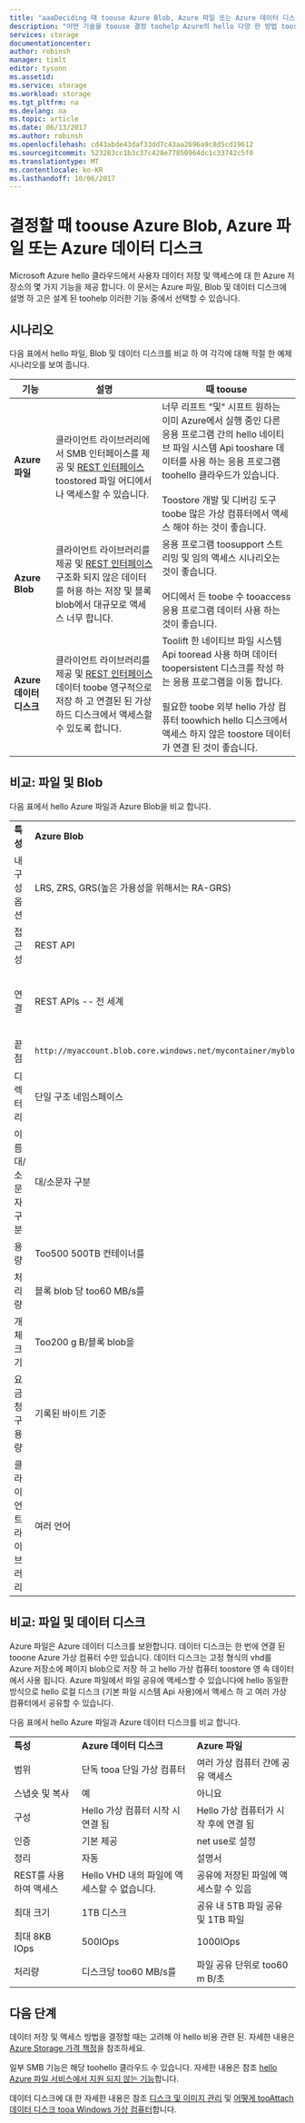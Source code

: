 ```yaml
---
title: "aaaDeciding 때 toouse Azure Blob, Azure 파일 또는 Azure 데이터 디스크"
description: "어떤 기술을 toouse 결정 toohelp Azure의 hello 다양 한 방법 toostore 및 액세스 데이터에 알아봅니다."
services: storage
documentationcenter: 
author: robinsh
manager: timlt
editor: tysonn
ms.assetid: 
ms.service: storage
ms.workload: storage
ms.tgt_pltfrm: na
ms.devlang: na
ms.topic: article
ms.date: 06/13/2017
ms.author: robinsh
ms.openlocfilehash: cd43abde43daf33dd7c43aa2696a9c8d5cd19612
ms.sourcegitcommit: 523283cc1b3c37c428e77850964dc1c33742c5f0
ms.translationtype: MT
ms.contentlocale: ko-KR
ms.lasthandoff: 10/06/2017
---
```

# <a name="deciding-when-toouse-azure-blobs-azure-files-or-azure-data-disks"></a>결정할 때 toouse Azure Blob, Azure 파일 또는 Azure 데이터 디스크

Microsoft Azure hello 클라우드에서 사용자 데이터 저장 및 액세스에 대 한 Azure 저장소의 몇 가지 기능을 제공 합니다. 이 문서는 Azure 파일, Blob 및 데이터 디스크에 설명 하 고은 설계 된 toohelp 이러한 기능 중에서 선택할 수 있습니다.

## <a name="scenarios"></a>시나리오

다음 표에서 hello 파일, Blob 및 데이터 디스크를 비교 하 여 각각에 대해 적절 한 예제 시나리오를 보여 줍니다.

| 기능 | 설명 | 때 toouse |
|--------------|-------------|-------------|
| **Azure 파일** | 클라이언트 라이브러리에서 SMB 인터페이스를 제공 및 [REST 인터페이스](/rest/api/storageservices/file-service-rest-api) toostored 파일 어디에서 나 액세스할 수 있습니다. | 너무 리프트 "및" 시프트 원하는 이미 Azure에서 실행 중인 다른 응용 프로그램 간의 hello 네이티브 파일 시스템 Api tooshare 데이터를 사용 하는 응용 프로그램 toohello 클라우드가 있습니다.<br/><br/>Toostore 개발 및 디버깅 도구 toobe 많은 가상 컴퓨터에서 액세스 해야 하는 것이 좋습니다. |
| **Azure Blob** | 클라이언트 라이브러리를 제공 및 [REST 인터페이스](/rest/api/storageservices/blob-service-rest-api) 구조화 되지 않은 데이터를 허용 하는 저장 및 블록 blob에서 대규모로 액세스 너무 합니다. | 응용 프로그램 toosupport 스트리밍 및 임의 액세스 시나리오는 것이 좋습니다.<br/><br/>어디에서 든 toobe 수 tooaccess 응용 프로그램 데이터 사용 하는 것이 좋습니다. |
| **Azure 데이터 디스크** | 클라이언트 라이브러리를 제공 및 [REST 인터페이스](/rest/api/compute/virtualmachines/virtualmachines-create-or-update) 데이터 toobe 영구적으로 저장 하 고 연결된 된 가상 하드 디스크에서 액세스할 수 있도록 합니다. | Toolift 한 네이티브 파일 시스템 Api tooread 사용 하며 데이터 toopersistent 디스크를 작성 하는 응용 프로그램을 이동 합니다.<br/><br/>필요한 toobe 외부 hello 가상 컴퓨터 toowhich hello 디스크에서 액세스 하지 않은 toostore 데이터가 연결 된 것이 좋습니다. |

## <a name="comparison-files-and-blobs"></a>비교: 파일 및 Blob

다음 표에서 hello Azure 파일과 Azure Blob을 비교 합니다.  
  
||||  
|-|-|-|  
|**특성**|**Azure Blob**|**Azure 파일**|  
|내구성 옵션|LRS, ZRS, GRS(높은 가용성을 위해서는 RA-GRS)|LRS, GRS|  
|접근성|REST API|REST API<br /><br /> SMB 2.1 및 SMB 3.0(표준 파일 시스템 API)|  
|연결|REST APIs -- 전 세계|REST APIs - 전 세계<br /><br /> SMB 2.1 -- 지역 내<br /><br /> SMB 3.0 -- 전 세계|  
|끝점|`http://myaccount.blob.core.windows.net/mycontainer/myblob`|`\\myaccount.file.core.windows.net\myshare\myfile.txt`<br /><br /> `http://myaccount.file.core.windows.net/myshare/myfile.txt`|  
|디렉터리|단일 구조 네임스페이스|실제 디렉터리 개체|  
|이름 대/소문자 구분|대/소문자 구분|대/소문자 구분 안 함, 대/소문자 유지|  
|용량|Too500 500TB 컨테이너를|5TB 파일 공유|  
|처리량|블록 blob 당 too60 MB/s를|공유 당 too60 MB/s를|  
|개체 크기|Too200 g B/블록 blob을|Too1TB/파일을|  
|요금 청구 용량|기록된 바이트 기준|파일 크기 기준|  
|클라이언트 라이브러리|여러 언어|여러 언어|  
  
## <a name="comparison-files-and-data-disks"></a>비교: 파일 및 데이터 디스크

Azure 파일은 Azure 데이터 디스크를 보완합니다. 데이터 디스크는 한 번에 연결 된 tooone Azure 가상 컴퓨터 수만 있습니다. 데이터 디스크는 고정 형식의 vhd를 Azure 저장소에 페이지 blob으로 저장 하 고 hello 가상 컴퓨터 toostore 영 속 데이터에서 사용 됩니다. Azure 파일에서 파일 공유에 액세스할 수 있습니다에 hello 동일한 방식으로 hello 로컬 디스크 (기본 파일 시스템 Api 사용)에서 액세스 하 고 여러 가상 컴퓨터에서 공유할 수 있습니다.  
 
다음 표에서 hello Azure 파일과 Azure 데이터 디스크를 비교 합니다.  
 
||||  
|-|-|-|  
|**특성**|**Azure 데이터 디스크**|**Azure 파일**|  
|범위|단독 tooa 단일 가상 컴퓨터|여러 가상 컴퓨터 간에 공유 액세스|  
|스냅숏 및 복사|예|아니요|  
|구성|Hello 가상 컴퓨터 시작 시 연결 됨|Hello 가상 컴퓨터가 시작 후에 연결 됨|  
|인증|기본 제공|net use로 설정|  
|정리|자동|설명서|  
|REST를 사용하여 액세스|Hello VHD 내의 파일에 액세스할 수 없습니다.|공유에 저장된 파일에 액세스할 수 있음|  
|최대 크기|1TB 디스크|공유 내 5TB 파일 공유 및 1TB 파일|  
|최대 8KB IOps|500IOps|1000IOps|  
|처리량|디스크당 too60 MB/s를|파일 공유 단위로 too60 m B/초|  

## <a name="next-steps"></a>다음 단계

데이터 저장 및 액세스 방법을 결정할 때는 고려해 야 hello 비용 관련 된. 자세한 내용은 [Azure Storage 가격 책정](https://azure.microsoft.com/pricing/details/storage/)을 참조하세요.
  
일부 SMB 기능은 해당 toohello 클라우드 수 있습니다. 자세한 내용은 참조 [hello Azure 파일 서비스에서 지원 되지 않는 기능](/rest/api/storageservices/features-not-supported-by-the-azure-file-service)합니다.
  
데이터 디스크에 대 한 자세한 내용은 참조 [디스크 및 이미지 관리](../../virtual-machines/windows/about-disks-and-vhds.md) 및 [어떻게 tooAttach 데이터 디스크 tooa Windows 가상 컴퓨터](../../virtual-machines/windows/classic/attach-disk.md)합니다.
